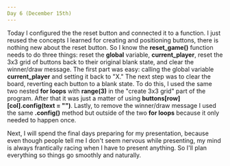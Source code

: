 ```yaml
---
Day 6 (December 15th)
---
```


  Today I configured the the reset button and connected it to a function. I just reused the concepts I learned for creating and positioning buttons, there is nothing new about the reset button. So I know the **reset_game()** function needs to do three things: reset the **global** variable, **current_player**, reset the 3x3 grid of buttons back to their original blank state, and clear the winner/draw message. The first part was easy: calling the global variable **current_player** and setting it back to "X." The next step was to clear the board, reverting each button to a blank state. To do this, I used the same two nested **for loops** with **range(3)** in the "create 3x3 grid" part of the program. After that it was just a matter of using **buttons[row][col].config(text = "")**. Lastly, to remove the winner/draw message I used the same **.config()** method but outside of the two **for loops** because it only needed to happen once. 
  
  Next, I will spend the final days preparing for my presentation, because even though people tell me I don't seem nervous while presenting, my mind is always frantically racing when I have to present anything. So I'll plan everything so things go smoothly and naturally. 
